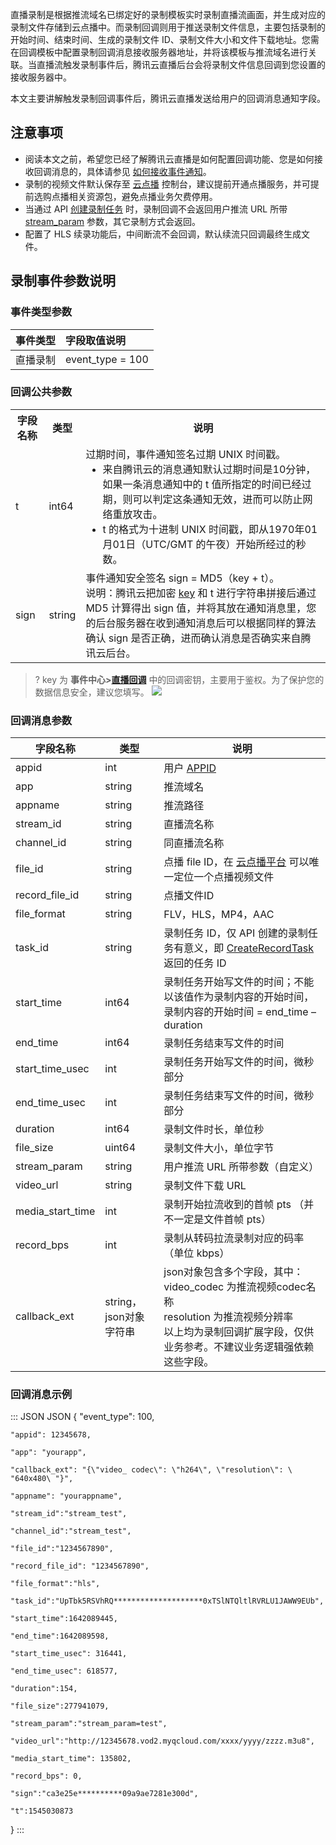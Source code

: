直播录制是根据推流域名已绑定好的录制模板实时录制直播流画面，并生成对应的录制文件存储到云点播中。而录制回调则用于推送录制文件信息，主要包括录制的开始时间、结束时间、生成的录制文件 ID、录制文件大小和文件下载地址。您需在回调模板中配置录制回调消息接收服务器地址，并将该模板与推流域名进行关联。当直播流触发录制事件后，腾讯云直播后台会将录制文件信息回调到您设置的接收服务器中。

本文主要讲解触发录制回调事件后，腾讯云直播发送给用户的回调消息通知字段。

## 注意事项

- 阅读本文之前，希望您已经了解腾讯云直播是如何配置回调功能、您是如何接收回调消息的，具体请参见 [如何接收事件通知](https://cloud.tencent.com/document/product/267/32744)。
- 录制的视频文件默认保存至 [云点播](https://console.cloud.tencent.com/vod/overview) 控制台，建议提前开通点播服务，并可提前选购点播相关资源包，避免点播业务欠费停用。
- 当通过 API [创建录制任务](https://cloud.tencent.com/document/product/267/45983) 时，录制回调不会返回用户推流 URL 所带 [stream_param](#message) 参数，其它录制方式会返回。
- 配置了 HLS 续录功能后，中间断流不会回调，默认续流只回调最终生成文件。


## 录制事件参数说明
### 事件类型参数

| 事件类型 | 字段取值说明           |
| :------- | :------------- |
| 直播录制 | event_type = 100 |

[](id:public)
### 回调公共参数
<table>
<tr><th>字段名称</th><th>类型</th><th>说明</th></tr>
<tr>
<td>t</td>
<td>int64</td>
<td>过期时间，事件通知签名过期 UNIX 时间戳。<ul style="margin:0"><li>来自腾讯云的消息通知默认过期时间是10分钟，如果一条消息通知中的 t 值所指定的时间已经过期，则可以判定这条通知无效，进而可以防止网络重放攻击。<li>t 的格式为十进制 UNIX 时间戳，即从1970年01月01日（UTC/GMT 的午夜）开始所经过的秒数。</ul></td>
</tr><tr>
<td>sign</td>
<td>string</td>
<td>事件通知安全签名 sign = MD5（key + t）。<br>说明：腾讯云把加密 <a href="#key">key</a> 和 t 进行字符串拼接后通过 MD5 计算得出 sign 值，并将其放在通知消息里，您的后台服务器在收到通知消息后可以根据同样的算法确认 sign 是否正确，进而确认消息是否确实来自腾讯云后台。</td>
</tr></table>

>? [](id:key)key 为 **事件中心>[直播回调](https://console.cloud.tencent.com/live/config/callback)** 中的回调密钥，主要用于鉴权。为了保护您的数据信息安全，建议您填写。
>![](https://main.qcloudimg.com/raw/34b21b2d50d2aca00dd2dfa19816e8e3.png)


[](id:message)
### 回调消息参数

| 字段名称     | 类型   | 说明   |
| ----------- | ----------- | ----------- |
| appid        | int    | 用户 [APPID](https://console.cloud.tencent.com/developer) |
| app          | string | 推流域名 |
| appname      | string | 推流路径 |
| stream_id    | string | 直播流名称 |
| channel_id   | string | 同直播流名称 |
| file_id      | string | 点播 file ID，在 [云点播平台](https://cloud.tencent.com/document/product/266/36451) 可以唯一定位一个点播视频文件 |
| record_file_id | string | 点播文件ID |
| file_format  | string | FLV，HLS，MP4，AAC |
| task_id      | string | 录制任务 ID，仅 API 创建的录制任务有意义，即 [CreateRecordTask](https://cloud.tencent.com/document/product/267/45983) 返回的任务 ID |
| start_time   | int64  | 录制任务开始写文件的时间；不能以该值作为录制内容的开始时间，录制内容的开始时间 = end_time – duration |
| end_time     | int64  | 录制任务结束写文件的时间 |
| start_time_usec | int | 录制任务开始写文件的时间，微秒部分 |
| end_time_usec | int | 录制任务结束写文件的时间，微秒部分 |
| duration     | int64  | 录制文件时长，单位秒 |
| file_size | uint64 | 录制文件大小，单位字节 |
| stream_param | string | 用户推流 URL 所带参数（自定义） |
| video_url    | string | 录制文件下载 URL |
| media_start_time | int | 录制开始拉流收到的首帧 pts （并不一定是文件首帧 pts）          |
| record_bps | int | 录制从转码拉流录制对应的码率（单位 kbps） |
| callback_ext | string，json对象字符串 | json对象包含多个字段，其中：<br/>video_codec 为推流视频codec名称<br/>resolution 为推流视频分辨率<br/>以上均为录制回调扩展字段，仅供业务参考。不建议业务逻辑强依赖这些字段。 |



[](id:example)

### 回调消息示例
<dx-codeblock>
::: JSON JSON
{
	"event_type": 100,

	"appid": 12345678,
	
	"app": "yourapp",
	
	"callback_ext": "{\"video_ codec\": \"h264\", \"resolution\": \ "640x480\ "}",
	
	"appname": "yourappname",
	
	"stream_id":"stream_test",
	
	"channel_id":"stream_test",
	
	"file_id":"1234567890",
	
	"record_file_id": "1234567890",
	
	"file_format":"hls",
	
	"task_id":"UpTbk5RSVhRQ********************0xTSlNTQltlRVRLU1JAWW9EUb",
	
	"start_time":1642089445,
	
	"end_time":1642089598,
	
	"start_time_usec": 316441,
	
	"end_time_usec": 618577,
	
	"duration":154,
	
	"file_size":277941079,
	
	"stream_param":"stream_param=test",
	
	"video_url":"http://12345678.vod2.myqcloud.com/xxxx/yyyy/zzzz.m3u8",
	
	"media_start_time": 135802,
	
	"record_bps": 0,
	
	"sign":"ca3e25e**********09a9ae7281e300d",
	
	"t":1545030873
}
:::
</dx-codeblock>



 
